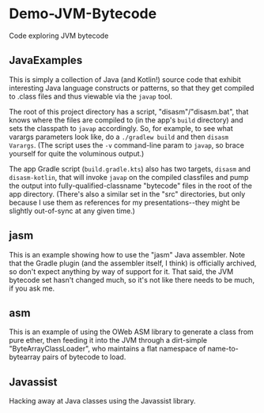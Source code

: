 # Demo-JVM-Bytecode
Code exploring JVM bytecode

## JavaExamples
This is simply a collection of Java (and Kotlin!) source code that exhibit interesting Java language constructs or patterns, so that they get compiled to .class files and thus viewable via the `javap` tool. 

The root of this project directory has a script, "disasm"/"disasm.bat", that knows where the files are compiled to (in the app's `build` directory) and sets the classpath to `javap` accordingly. So, for example, to see what varargs parameters look like, do a `./gradlew build` and then `disasm Varargs`. (The script uses the `-v` command-line param to `javap`, so brace yourself for quite the voluminous output.)

The app Gradle script (`build.gradle.kts`) also has two targets, `disasm` and `disasm-kotlin`, that will invoke `javap` on the compiled classfiles and pump the output into fully-qualified-classname "bytecode" files in the root of the app directory. (There's also a similar set in the "src" directories, but only because I use them as references for my presentations--they might be slightly out-of-sync at any given time.)

## jasm
This is an example showing how to use the "jasm" Java assembler. Note that the Gradle plugin (and the assembler itself, I think) is officially archived, so don't expect anything by way of support for it. That said, the JVM bytecode set hasn't changed much, so it's not like there needs to be much, if you ask me.

## asm
This is an example of using the OWeb ASM library to generate a class from pure ether, then feeding it into the JVM through a dirt-simple "ByteArrayClassLoader", who maintains a flat namespace of name-to-bytearray pairs of bytecode to load.

## Javassist
Hacking away at Java classes using the Javassist library.
